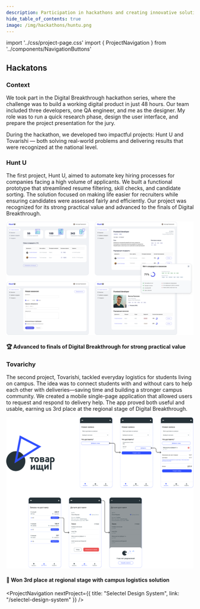 ```yaml
---
description: Participation in hackathons and creating innovative solutions under time constraints
hide_table_of_contents: true
image: /img/hackathons/huntu.png
---
```


import '../css/project-page.css'
import { ProjectNavigation } from '../components/NavigationButtons'

<article className="container">

<div className="section-margin">

# Hackatons

</div>

<section className="section-margin">

### Context

We took part in the Digital Breakthrough hackathon series, where the challenge was to build a working digital product in just 48 hours. 
Our team included three developers, one QA engineer, and me as the designer. My role was to run a quick research phase, design the user interface, and prepare the project presentation for the jury. 

During the hackathon, we developed two impactful projects: Hunt U and Tovarishi — both solving real-world problems and delivering results that were recognized at the national level.
</section>

<section className="section-margin">

### Hunt U
  The first project, Hunt U, aimed to automate key hiring processes for companies facing a high volume of applicants. We built a functional prototype that streamlined resume filtering, skill checks, and candidate sorting. The solution focused on making life easier for recruiters while ensuring candidates were assessed fairly and efficiently. Our project was recognized for its strong practical value and advanced to the finals of Digital Breakthrough.
  
<div className="columns">
  <div>
    <img src="/img/hackathons/huntu.png" alt="Hunt U Project" className="image"/>
  </div>
</div>

 <div className="highlight">
  
  #### 🏆 Advanced to finals of Digital Breakthrough for strong practical value
  
  </div>
  
</section>

<section className="section-margin">

### Tovarichy

The second project, Tovarishi, tackled everyday logistics for students living on campus. The idea was to connect students with and without cars to help each other with deliveries—saving time and building a stronger campus community. We created a mobile single-page application that allowed users to request and respond to delivery help. The app proved both useful and usable, earning us 3rd place at the regional stage of Digital Breakthrough.

<div className="columns">
  <div>
    <img src="/img/hackathons/tovarichi.png" alt="Tovarichi Project" className="image"/>
  </div>
</div>

 <div className="highlight">
  
  #### 🥉 Won 3rd place at regional stage with campus logistics solution
  
  </div>

</section>



<ProjectNavigation nextProject={{ title: "Selectel Design System", link: "/selectel-design-system" }} />

</article>